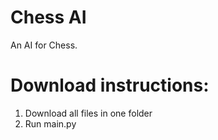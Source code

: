 # Chess AI
An AI for Chess.

# Download instructions:
1) Download all files in one folder
2) Run main.py
